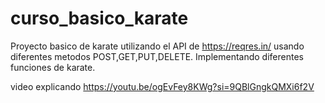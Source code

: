 # curso_basico_karate

Proyecto basico de karate utilizando el API de https://reqres.in/ usando diferentes metodos POST,GET,PUT,DELETE. Implementando diferentes funciones de karate.

video explicando https://youtu.be/ogEvFey8KWg?si=9QBlGngkQMXi6f2V

